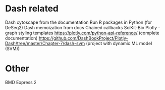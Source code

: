 
# Dash related
Dash cytoscape from the documentation
Run R packages in Python (for DeSeq2)
Dash memoization from docs
Chained callbacks
SciKit-Bio
Plotly - graph styling templates
https://plotly.com/python-api-reference/ (complete documentation)
https://github.com/DashBookProject/Plotly-Dash/tree/master/Chapter-7/dash-svm (project with dynamic ML model (SVM))




# Other
BMD Express 2



